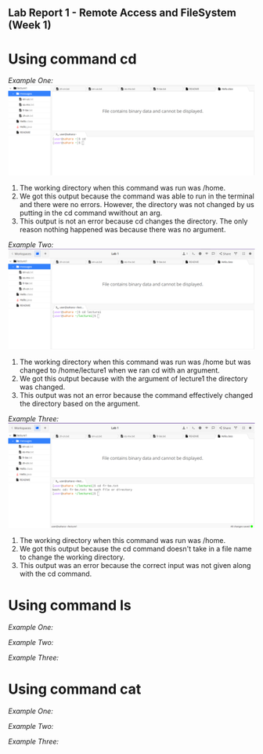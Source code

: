 ## Lab Report 1 - Remote Access and FileSystem (Week 1)

# Using command cd
*Example One:*
![Image](cd.png)
1. The working directory when this command was run was /home. 
2. We got this output because the command was able to run in the terminal and there were no errors.
   However, the directory was not changed by us putting in the cd command wwithout an arg.
3. This output is not an error because cd changes the directory. The only reason nothing happened
   was because there was no argument.  

*Example Two:* 
![Image](cdWithArg.png)
1. The working directory when this command was run was /home but was changed to
   /home/lecture1 when we ran cd with an argument.
2. We got this output because with the argument of lecture1 the directory was changed.
3. This output was not an error because the command effectively changed the directory based
   on the argument.
   
*Example Three:*
![Image](cdFile.png)
1. The working directory when this command was run was /home.
2. We got this output because the cd command doesn't take in a file name to
   change the working directory.
3. This output was an error because the correct input was not given along with the cd command. 

# Using command ls
*Example One:*

*Example Two:* 


*Example Three:*


# Using command cat
*Example One:*

*Example Two:* 


*Example Three:*

